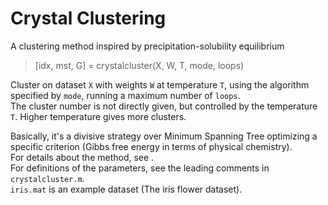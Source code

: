 # Crystal Clustering
A clustering method inspired by precipitation-solubility equilibrium

>[idx, mst, G] = crystalcluster(X, W, T, mode, loops)   
   
Cluster on dataset `X` with weights `W` at temperature `T`, using the algorithm specified by `mode`, running a maximum number of `loops`.   
The cluster number is not directly given, but controlled by the temperature `T`. Higher temperature gives more clusters.   
   
Basically, it's a divisive strategy over Minimum Spanning Tree optimizing a specific criterion (Gibbs free energy in terms of physical chemistry).    
For details about the method, see .   
For definitions of the parameters, see the leading comments in `crystalcluster.m`.   
`iris.mat` is an example dataset (The iris flower dataset).
